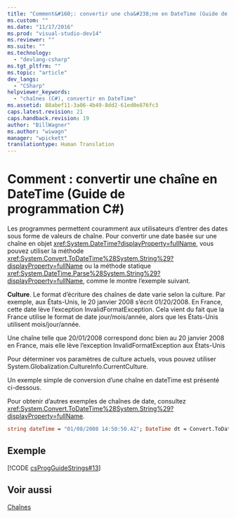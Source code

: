 ```yaml
---
title: "Comment&#160;: convertir une cha&#238;ne en DateTime (Guide de programmation&#160;C#) | Microsoft Docs"
ms.custom: ""
ms.date: "11/17/2016"
ms.prod: "visual-studio-dev14"
ms.reviewer: ""
ms.suite: ""
ms.technology: 
  - "devlang-csharp"
ms.tgt_pltfrm: ""
ms.topic: "article"
dev_langs: 
  - "CSharp"
helpviewer_keywords: 
  - "chaînes (C#), convertir en DateTime"
ms.assetid: 88abef11-3a06-4b49-8dd2-61ed0e876fc3
caps.latest.revision: 21
caps.handback.revision: 19
author: "BillWagner"
ms.author: "wiwagn"
manager: "wpickett"
translationtype: Human Translation
---
```

# Comment&#160;: convertir une cha&#238;ne en DateTime (Guide de programmation&#160;C#)
Les programmes permettent couramment aux utilisateurs d’entrer des dates sous forme de valeurs de chaîne. Pour convertir une date basée sur une chaîne en objet <xref:System.DateTime?displayProperty=fullName>, vous pouvez utiliser la méthode <xref:System.Convert.ToDateTime%28System.String%29?displayProperty=fullName> ou la méthode statique <xref:System.DateTime.Parse%28System.String%29?displayProperty=fullName>, comme le montre l’exemple suivant.  
  
 **Culture**.  Le format d’écriture des chaînes de date varie selon la culture.  Par exemple, aux États\-Unis, le 20 janvier 2008 s’écrit 01\/20\/2008.  En France, cette date lève l’exception InvalidFormatException. Cela vient du fait que la France utilise le format de date jour\/mois\/année, alors que les États\-Unis utilisent mois\/jour\/année.  
  
 Une chaîne telle que 20\/01\/2008 correspond donc bien au 20 janvier 2008 en France, mais elle lève l’exception InvalidFormatException aux États\-Unis  
  
 Pour déterminer vos paramètres de culture actuels, vous pouvez utiliser System.Globalization.CultureInfo.CurrentCulture.  
  
 Un exemple simple de conversion d’une chaîne en dateTime est présenté ci\-dessous.  
  
 Pour obtenir d’autres exemples de chaînes de date, consultez <xref:System.Convert.ToDateTime%28System.String%29?displayProperty=fullName>.  
  
```vb  
string dateTime = "01/08/2008 14:50:50.42"; DateTime dt = Convert.ToDateTime(dateTime); Console.WriteLine("Year: {0}, Month: {1}, Day: {2}, Hour: {3}, Minute: {4}, Second: {5}, Millisecond: {6}", dt.Year, dt.Month, dt.Day, dt.Hour, dt.Minute, dt.Second, dt.Millisecond); // Specify exactly how to interpret the string. IFormatProvider culture = new System.Globalization.CultureInfo("fr-FR", true); // Alternate choice: If the string has been input by an end user, you might // want to format it according to the current culture: // IFormatProvider culture = System.Threading.Thread.CurrentThread.CurrentCulture; DateTime dt2 = DateTime.Parse(dateTime, culture, System.Globalization.DateTimeStyles.AssumeLocal); Console.WriteLine("Year: {0}, Month: {1}, Day: {2}, Hour: {3}, Minute: {4}, Second: {5}, Millisecond: {6}", dt2.Year, dt2.Month, dt2.Day, dt2.Hour, dt2.Minute, dt2.Second, dt2.Millisecond /* Output (assuming first culture is en-US and second is fr-FR): Year: 2008, Month: 1, Day: 8, Hour: 14, Minute: 50, Second: 50, Millisecond: 420 Year: 2008, Month: 8, Day: 1, Hour: 14, Minute: 50, Second: 50, Millisecond: 420 Press any key to continue . . . */  
```  
  
## Exemple  
 [!CODE [csProgGuideStrings#13](../CodeSnippet/VS_Snippets_VBCSharp/csProgGuideStrings#13)]  
  
## Voir aussi  
 [Chaînes](../../../csharp/programming-guide/strings/index.md)